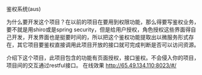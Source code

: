 鉴权系统(aus)

为什么要开发这个项目？在以前的项目在要用到权限功能，那么得要写鉴权业务，要不就是用shiro或是spring security，但是给用户授权，角色授权这些界面得自己开发，开发界面也是挺要时间的，所以把这个鉴权功能提取出以微服务形式存在，其它项目要鉴权直接调用此项目开放的接口就可完成判断是否可以访问资源。

介绍下这个项目，此项目包含的功能有页面授权，接口鉴权。不会侵入你的项目，项目间的交互通过restful接口。
在线效果
http://65.49.134.110:8023/#/




